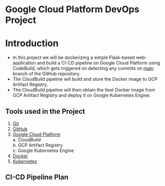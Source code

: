 # Google Cloud Platform DevOps Project
<h1>Introduction</h1>

- In this project we will be dockerizing a simple Flask-based web-application and build a CI-CD pipeline on Google Cloud Platform using CodeBuild, which gets triggered on detecting any commits on [main](https://github.com/vishu-25/google-cloud-devops-ci-cd.git) branch of the GitHub repository. 
- The CloudBuild pipeline will build and store the Docker image to GCP Artifact Registry, 
- The CloudBuild pipeline will then obtain the ltest Docker image from GCP Artifact Registry and deploy it on Google Kubernetes Engine. 

## Tools used in the Project
1. [Git](https://git-scm.com/doc)
2. [GitHub](https://docs.github.com/en)
3. [Google Cloud Platform](https://cloud.google.com/docs) <br>
   a. CloudBuild <br>
   b. GCP Artifact Registry <br>
   c. Google Kubernetes Engine <br>
4. [Docker](https://docs.docker.com/)
5. [Kubernetes](https://kubernetes.io/docs/home/)



## CI-CD Pipeline Plan

